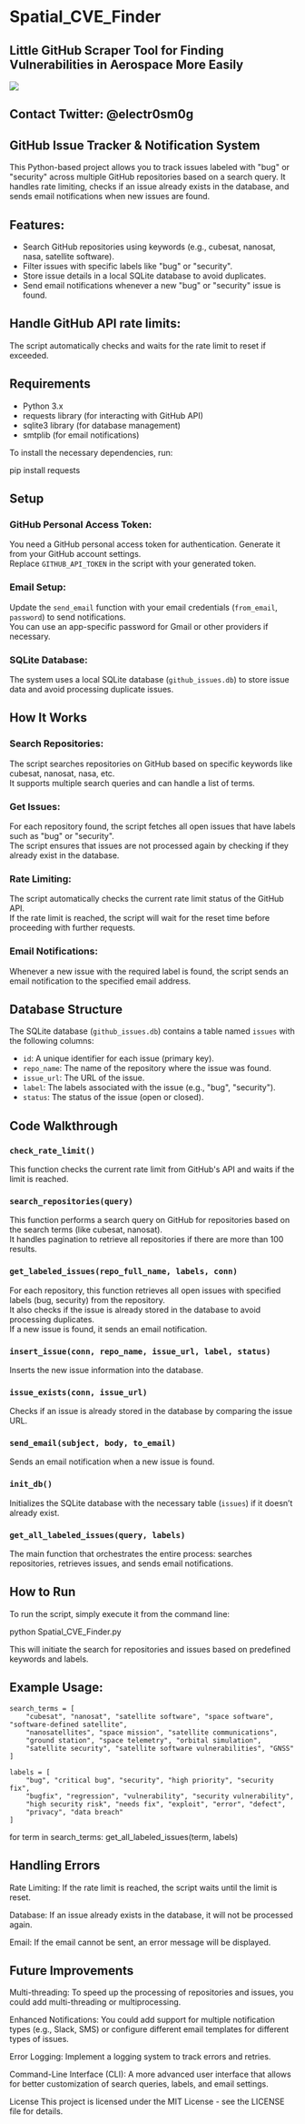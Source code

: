 # Spatial_CVE_Finder

## Little GitHub Scraper Tool for Finding Vulnerabilities in Aerospace More Easily

![](https://github.com/electr0sm0g/Spatial_CVE_Finder/blob/main/Screenshot%202025-02-09%20at%2018.15.20.png)

## Contact Twitter: @electr0sm0g

## GitHub Issue Tracker & Notification System

This Python-based project allows you to track issues labeled with "bug" or "security" across multiple GitHub repositories based on a search query. It handles rate limiting, checks if an issue already exists in the database, and sends email notifications when new issues are found.

## Features:

- Search GitHub repositories using keywords (e.g., cubesat, nanosat, nasa, satellite software).
- Filter issues with specific labels like "bug" or "security".
- Store issue details in a local SQLite database to avoid duplicates.
- Send email notifications whenever a new "bug" or "security" issue is found.

## Handle GitHub API rate limits:

The script automatically checks and waits for the rate limit to reset if exceeded.

## Requirements

- Python 3.x
- requests library (for interacting with GitHub API)
- sqlite3 library (for database management)
- smtplib (for email notifications)

To install the necessary dependencies, run:

pip install requests


## Setup

### GitHub Personal Access Token:

You need a GitHub personal access token for authentication. Generate it from your GitHub account settings.  
Replace `GITHUB_API_TOKEN` in the script with your generated token.

### Email Setup:

Update the `send_email` function with your email credentials (`from_email`, `password`) to send notifications.  
You can use an app-specific password for Gmail or other providers if necessary.

### SQLite Database:

The system uses a local SQLite database (`github_issues.db`) to store issue data and avoid processing duplicate issues.

## How It Works

### Search Repositories:

The script searches repositories on GitHub based on specific keywords like cubesat, nanosat, nasa, etc.  
It supports multiple search queries and can handle a list of terms.

### Get Issues:

For each repository found, the script fetches all open issues that have labels such as "bug" or "security".  
The script ensures that issues are not processed again by checking if they already exist in the database.

### Rate Limiting:

The script automatically checks the current rate limit status of the GitHub API.  
If the rate limit is reached, the script will wait for the reset time before proceeding with further requests.

### Email Notifications:

Whenever a new issue with the required label is found, the script sends an email notification to the specified email address.

## Database Structure

The SQLite database (`github_issues.db`) contains a table named `issues` with the following columns:

- `id`: A unique identifier for each issue (primary key).
- `repo_name`: The name of the repository where the issue was found.
- `issue_url`: The URL of the issue.
- `label`: The labels associated with the issue (e.g., "bug", "security").
- `status`: The status of the issue (open or closed).

## Code Walkthrough

### `check_rate_limit()`

This function checks the current rate limit from GitHub's API and waits if the limit is reached.

### `search_repositories(query)`

This function performs a search query on GitHub for repositories based on the search terms (like cubesat, nanosat).  
It handles pagination to retrieve all repositories if there are more than 100 results.

### `get_labeled_issues(repo_full_name, labels, conn)`

For each repository, this function retrieves all open issues with specified labels (bug, security) from the repository.  
It also checks if the issue is already stored in the database to avoid processing duplicates.  
If a new issue is found, it sends an email notification.

### `insert_issue(conn, repo_name, issue_url, label, status)`

Inserts the new issue information into the database.

### `issue_exists(conn, issue_url)`

Checks if an issue is already stored in the database by comparing the issue URL.

### `send_email(subject, body, to_email)`

Sends an email notification when a new issue is found.

### `init_db()`

Initializes the SQLite database with the necessary table (`issues`) if it doesn’t already exist.

### `get_all_labeled_issues(query, labels)`

The main function that orchestrates the entire process: searches repositories, retrieves issues, and sends email notifications.

## How to Run

To run the script, simply execute it from the command line:

python Spatial_CVE_Finder.py


This will initiate the search for repositories and issues based on predefined keywords and labels.

## Example Usage:

    search_terms = [
        "cubesat", "nanosat", "satellite software", "space software", "software-defined satellite",
        "nanosatellites", "space mission", "satellite communications",
        "ground station", "space telemetry", "orbital simulation",
        "satellite security", "satellite software vulnerabilities", "GNSS"
    ]
    
    labels = [
        "bug", "critical bug", "security", "high priority", "security fix", 
        "bugfix", "regression", "vulnerability", "security vulnerability", 
        "high security risk", "needs fix", "exploit", "error", "defect", 
        "privacy", "data breach"
    ]


for term in search_terms:
    get_all_labeled_issues(term, labels)

## Handling Errors

Rate Limiting: If the rate limit is reached, the script waits until the limit is reset.

Database: If an issue already exists in the database, it will not be processed again.

Email: If the email cannot be sent, an error message will be displayed.

## Future Improvements

Multi-threading: To speed up the processing of repositories and issues, you could add multi-threading or multiprocessing.

Enhanced Notifications: You could add support for multiple notification types (e.g., Slack, SMS) or configure different email templates for different types of issues.

Error Logging: Implement a logging system to track errors and retries.

Command-Line Interface (CLI): A more advanced user interface that allows for better customization of search queries, labels, and email settings.

License
This project is licensed under the MIT License - see the LICENSE file for details.

